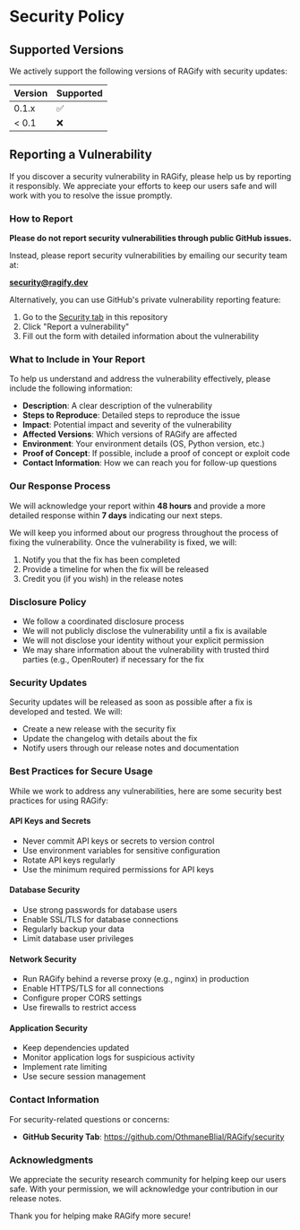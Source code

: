 # Security Policy

## Supported Versions

We actively support the following versions of RAGify with security updates:

| Version | Supported          |
| ------- | ------------------ |
| 0.1.x   | :white_check_mark: |
| < 0.1   | :x:                |

## Reporting a Vulnerability

If you discover a security vulnerability in RAGify, please help us by reporting it responsibly. We appreciate your efforts to keep our users safe and will work with you to resolve the issue promptly.

### How to Report

**Please do not report security vulnerabilities through public GitHub issues.**

Instead, please report security vulnerabilities by emailing our security team at:

**security@ragify.dev**

Alternatively, you can use GitHub's private vulnerability reporting feature:

1. Go to the [Security tab](https://github.com/OthmaneBlial/RAGify/security) in this repository
2. Click "Report a vulnerability"
3. Fill out the form with detailed information about the vulnerability

### What to Include in Your Report

To help us understand and address the vulnerability effectively, please include the following information:

- **Description**: A clear description of the vulnerability
- **Steps to Reproduce**: Detailed steps to reproduce the issue
- **Impact**: Potential impact and severity of the vulnerability
- **Affected Versions**: Which versions of RAGify are affected
- **Environment**: Your environment details (OS, Python version, etc.)
- **Proof of Concept**: If possible, include a proof of concept or exploit code
- **Contact Information**: How we can reach you for follow-up questions

### Our Response Process

We will acknowledge your report within **48 hours** and provide a more detailed response within **7 days** indicating our next steps.

We will keep you informed about our progress throughout the process of fixing the vulnerability. Once the vulnerability is fixed, we will:

1. Notify you that the fix has been completed
2. Provide a timeline for when the fix will be released
3. Credit you (if you wish) in the release notes

### Disclosure Policy

- We follow a coordinated disclosure process
- We will not publicly disclose the vulnerability until a fix is available
- We will not disclose your identity without your explicit permission
- We may share information about the vulnerability with trusted third parties (e.g., OpenRouter) if necessary for the fix

### Security Updates

Security updates will be released as soon as possible after a fix is developed and tested. We will:

- Create a new release with the security fix
- Update the changelog with details about the fix
- Notify users through our release notes and documentation

### Best Practices for Secure Usage

While we work to address any vulnerabilities, here are some security best practices for using RAGify:

#### API Keys and Secrets
- Never commit API keys or secrets to version control
- Use environment variables for sensitive configuration
- Rotate API keys regularly
- Use the minimum required permissions for API keys

#### Database Security
- Use strong passwords for database users
- Enable SSL/TLS for database connections
- Regularly backup your data
- Limit database user privileges

#### Network Security
- Run RAGify behind a reverse proxy (e.g., nginx) in production
- Enable HTTPS/TLS for all connections
- Configure proper CORS settings
- Use firewalls to restrict access

#### Application Security
- Keep dependencies updated
- Monitor application logs for suspicious activity
- Implement rate limiting
- Use secure session management

### Contact Information

For security-related questions or concerns:

- **GitHub Security Tab**: https://github.com/OthmaneBlial/RAGify/security

### Acknowledgments

We appreciate the security research community for helping keep our users safe. With your permission, we will acknowledge your contribution in our release notes.

Thank you for helping make RAGify more secure!
